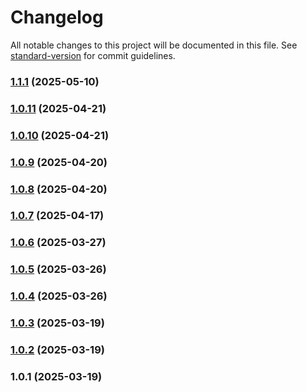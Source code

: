 # Changelog

All notable changes to this project will be documented in this file. See [standard-version](https://github.com/conventional-changelog/standard-version) for commit guidelines.

### [1.1.1](https://github.com/omnizach/squirrel-noise/compare/v1.0.11...v1.1.1) (2025-05-10)

### [1.0.11](https://github.com/omnizach/squirrel-noise/compare/v1.0.10...v1.0.11) (2025-04-21)

### [1.0.10](https://github.com/omnizach/squirrel-noise/compare/v1.0.9...v1.0.10) (2025-04-21)

### [1.0.9](https://github.com/omnizach/squirrel-noise/compare/v1.0.8...v1.0.9) (2025-04-20)

### [1.0.8](https://github.com/omnizach/squirrel-noise/compare/v1.0.7...v1.0.8) (2025-04-20)

### [1.0.7](https://github.com/omnizach/squirrel-noise/compare/v1.0.6...v1.0.7) (2025-04-17)

### [1.0.6](https://github.com/omnizach/squirrel-noise/compare/v1.0.5...v1.0.6) (2025-03-27)

### [1.0.5](https://github.com/omnizach/squirrel-noise/compare/v1.0.4...v1.0.5) (2025-03-26)

### [1.0.4](https://github.com/omnizach/squirrel-noise/compare/v1.0.3...v1.0.4) (2025-03-26)

### [1.0.3](https://github.com/omnizach/squirrel-noise/compare/v1.0.2...v1.0.3) (2025-03-19)

### [1.0.2](https://github.com/omnizach/squirrel-noise/compare/v1.0.1...v1.0.2) (2025-03-19)

### 1.0.1 (2025-03-19)
